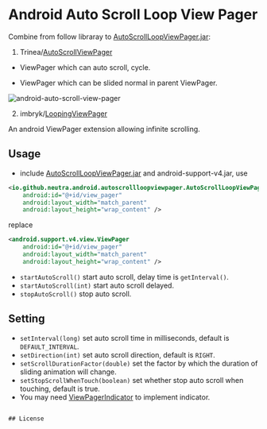 Android Auto Scroll Loop View Pager
=======================

Combine from follow libraray to  [AutoScrollLoopViewPager.jar](https://github.com/neutra/AutoScrollLoopViewPager/raw/master/AutoScrollLoopViewPager.jar):

1. Trinea/[AutoScrollViewPager](https://github.com/Trinea/android-auto-scroll-view-pager)

- ViewPager which can auto scroll, cycle.

- ViewPager which can be slided normal in parent ViewPager.

![android-auto-scroll-view-pager](http://farm3.staticflickr.com/2843/12805132475_e595664a81_o.gif)

2. imbryk/[LoopingViewPager](https://github.com/imbryk/LoopingViewPager)

An android ViewPager extension allowing infinite scrolling.


## Usage
- include [AutoScrollLoopViewPager.jar](https://github.com/neutra/AutoScrollLoopViewPager/raw/master/AutoScrollLoopViewPager.jar) and android-support-v4.jar, use

``` xml
<io.github.neutra.android.autoscrollloopviewpager.AutoScrollLoopViewPager
	android:id="@+id/view_pager"
	android:layout_width="match_parent"
	android:layout_height="wrap_content" />
```
replace
``` xml
<android.support.v4.view.ViewPager
	android:id="@+id/view_pager"
	android:layout_width="match_parent"
	android:layout_height="wrap_content" />
```
- `startAutoScroll()` start auto scroll, delay time is `getInterval()`.
- `startAutoScroll(int)` start auto scroll delayed.
- `stopAutoScroll()` stop auto scroll.

## Setting
- `setInterval(long)` set auto scroll time in milliseconds, default is `DEFAULT_INTERVAL`.
- `setDirection(int)` set auto scroll direction, default is `RIGHT`.
- `setScrollDurationFactor(double)` set the factor by which the duration of sliding animation will change.
- `setStopScrollWhenTouch(boolean)` set whether stop auto scroll when touching, default is true.
- You may need [ViewPagerIndicator](https://github.com/JakeWharton/Android-ViewPagerIndicator) to implement indicator. 
```

## License
